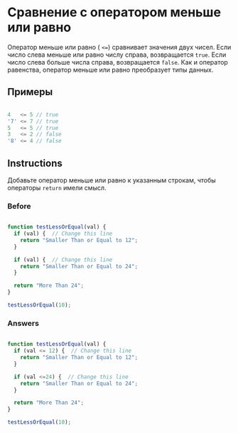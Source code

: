 # Сравнение с оператором меньше или равно
Оператор меньше или равно ( `<=`) сравнивает значения двух чисел. Если число слева меньше или равно числу справа, возвращается `true`. Если число слева больше числа справа, возвращается `false`. Как и оператор равенства, оператор меньше или равно преобразует типы данных.

## Примеры

```javascript

4   <= 5 // true
'7' <= 7 // true
5   <= 5 // true
3   <= 2 // false
'8' <= 4 // false
```

## Instructions

Добавьте оператор меньше или равно к указанным строкам, чтобы операторы `return` имели смысл.

### Before

```javascript

function testLessOrEqual(val) {
  if (val) {  // Change this line
    return "Smaller Than or Equal to 12";
  }

  if (val) {  // Change this line
    return "Smaller Than or Equal to 24";
  }

  return "More Than 24";
}

testLessOrEqual(10);
```
### Answers

```javascript

function testLessOrEqual(val) {
  if (val <= 12) {  // Change this line
    return "Smaller Than or Equal to 12";
  }

  if (val <=24) {  // Change this line
    return "Smaller Than or Equal to 24";
  }

  return "More Than 24";
}

testLessOrEqual(10);
```
